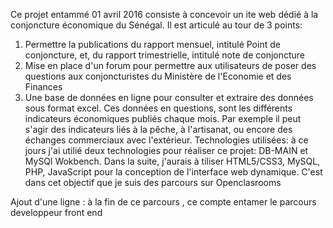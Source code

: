 Ce projet entammé 01 avril 2016 consiste à concevoir un ite web dédié à la conjoncture économique du Sénégal. Il est articulé au tour de 3 points:
1. Permettre la publications du rapport mensuel, intitulé Point de conjoncture, et, du rapport trimestrielle, intitulé note de
   conjoncture
3. Mise en place d'un forum pour permettre aux utilisateurs de poser des questions aux conjoncturistes du Ministère de l'Economie et des
   Finances
4. Une base de données en ligne pour consulter et extraire des données sous format excel. Ces données en questions, sont les différents
   indicateurs économiques publiés chaque mois. Par exemple il peut s'agir des indicateurs liés à la pêche, à l'artisanat, ou encore des échanges commerciaux avec l'extérieur.
Technologies utilisées: à ce jours j'ai utilié deux technologies pour réaliser ce projet: DB-MAIN et MySQl Wokbench. 
Dans la suite, j'aurais à tiliser HTML5/CSS3, MySQL, PHP, JavaScript pour la conception de l'interface web dynamique. C'est dans cet objectif que je suis des parcours sur Openclasrooms

Ajout d'une ligne : à la fin de ce parcours , ce compte entamer le parcours developpeur front end
